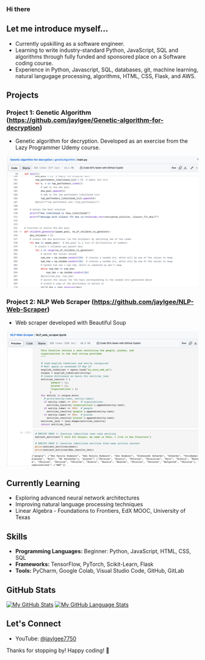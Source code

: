### Hi there  

## Let me introduce myself...

- Currently upskilling as a software engineer.
- Learning to write industry-standard Python, JavaScript, SQL and algorithms through fully funded and sponsored place on a Software coding course.
- Experience in Python, Javascript, SQL, databases, git, machine learning, natural langugage processing, algorithms, HTML, CSS, Flask, and AWS.

## Projects

### Project 1: Genetic Algorithm (https://github.com/jaylgee/Genetic-algorithm-for-decryption)
- Genetic algorithm for decryption. Developed as an exercise from the Lazy Programmer Udemy course.

[![Project 1 Screenshot](https://github.com/jaylgee/Genetic-algorithm-for-decryption/blob/main/GeneticAlgorithmScreenshot.png)](link_to_project_1)

### Project 2: NLP Web Scraper (https://github.com/jaylgee/NLP-Web-Scraper)
- Web scraper developed with Beautiful Soup

[![Project 2 Screenshot](https://github.com/jaylgee/NLP-Web-Scraper/blob/main/WebScraperScreenshot.png)](link_to_project_2)

## Currently Learning

- Exploring advanced neural network architectures
- Improving natural language processing techniques
- Linear Algebra - Foundations to Frontiers, EdX MOOC, University of Texas

## Skills

- **Programming Languages:** Beginner: Python, JavaScript, HTML, CSS, SQL
- **Frameworks:** TensorFlow, PyTorch, Scikit-Learn, Flask
- **Tools:** PyCharm, Google Colab, Visual Studio Code, GitHub, GitLab

## GitHub Stats

[![My GitHub Stats](https://github-readme-stats.vercel.app/api/?username=jaylgee&count_private=true&theme=tokyonight&showicons=true)]()
[![My GitHub Language Stats](https://github-readme-stats.vercel.app/api/top-langs/?username=jaylgee&langs_count=5&theme=tokyonight)]()

## Let's Connect

- YouTube: [@jaylgee7750](https://www.youtube.com/channel/UCz6dYfh9rdVEYxD4CneSb2A)

Thanks for stopping by! Happy coding! 🚀

